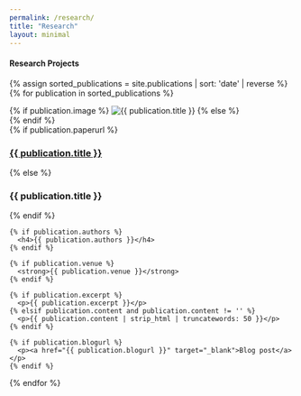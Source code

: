 ```yaml
---
permalink: /research/
title: "Research"
layout: minimal
---
```


#### Research Projects

{% assign sorted_publications = site.publications | sort: 'date' | reverse %}
{% for publication in sorted_publications %}
<div class="publication">
  {% if publication.image %}
    <img src="{{ base_path }}/images/{{ publication.image }}" alt="{{ publication.title }}" class="publication-image">
  {% else %}
    <div class="publication-image-placeholder"></div>
  {% endif %}
  
  <div class="publication-content">
    {% if publication.paperurl %}
      <h3><a href="{{ publication.paperurl }}" target="_blank">{{ publication.title }}</a></h3>
    {% else %}
      <h3>{{ publication.title }}</h3>
    {% endif %}
    
    {% if publication.authors %}
      <h4>{{ publication.authors }}</h4>
    {% endif %}
    
    {% if publication.venue %}
      <strong>{{ publication.venue }}</strong>
    {% endif %}
    
    {% if publication.excerpt %}
      <p>{{ publication.excerpt }}</p>
    {% elsif publication.content and publication.content != '' %}
      <p>{{ publication.content | strip_html | truncatewords: 50 }}</p>
    {% endif %}
    
    {% if publication.blogurl %}
      <p><a href="{{ publication.blogurl }}" target="_blank">Blog post</a></p>
    {% endif %}
  </div>
</div>
{% endfor %} 